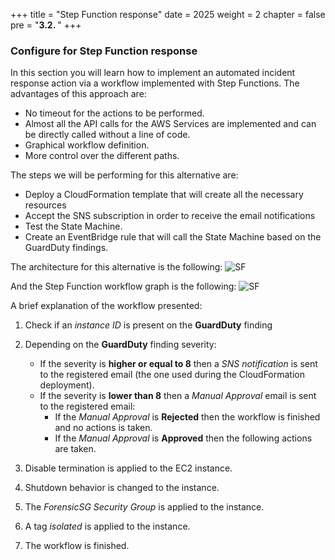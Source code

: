 +++
title = "Step Function response"
date = 2025
weight = 2
chapter = false
pre = "<b>3.2. </b>"
+++

### Configure for Step Function response

In this section you will learn how to implement an automated incident response action via a workflow implemented with Step Functions. The advantages of this approach are:
   - No timeout for the actions to be performed.
   - Almost all the API calls for the AWS Services are implemented and can be directly called without a line of code.
   - Graphical workflow definition.
   - More control over the different paths.

The steps we will be performing for this alternative are:
   - Deploy a CloudFormation template that will create all the necessary resources
   - Accept the SNS subscription in order to receive the email notifications
   - Test the State Machine.
   - Create an EventBridge rule that will call the State Machine based on the GuardDuty findings.

The architecture for this alternative is the following:
   ![SF](/images/1/Workshop_Step_Function.jpg?width=90pc)

And the Step Function workflow graph is the following:
   ![SF](/images/1/.jpg?width=90pc)

A brief explanation of the workflow presented:

1. Check if an _instance ID_ is present on the **GuardDuty** finding
2. Depending on the **GuardDuty** finding severity:

   - If the severity is **higher or equal to 8** then a _SNS notification_ is sent to the registered email (the one used during the CloudFormation deployment).
   - If the severity is **lower than 8** then a _Manual Approval_ email is sent to the registered email:
      - If the _Manual Approval_ is **Rejected** then the workflow is finished and no actions is taken.
      - If the _Manual Approval_ is **Approved** then the following actions are taken.

3. Disable termination is applied to the EC2 instance.
4. Shutdown behavior is changed to the instance.
5. The _ForensicSG Security Group_ is applied to the instance.
6. A tag _isolated_ is applied to the instance.
7. The workflow is finished.

